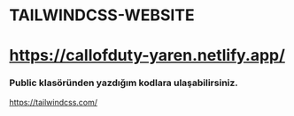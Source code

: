 # TAILWINDCSS-WEBSITE
# https://callofduty-yaren.netlify.app/

### Public klasöründen yazdığım kodlara ulaşabilirsiniz.

https://tailwindcss.com/
